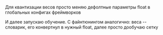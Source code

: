 Для квантизации весов просто меняю дефолтные параметры float в глобальных конфигах фреймворков

И далее запускаю обучение. С файнтюнингом аналогично: веса -- словарик, его конвертнул в нужный float, далее просто дообучаю сетку
